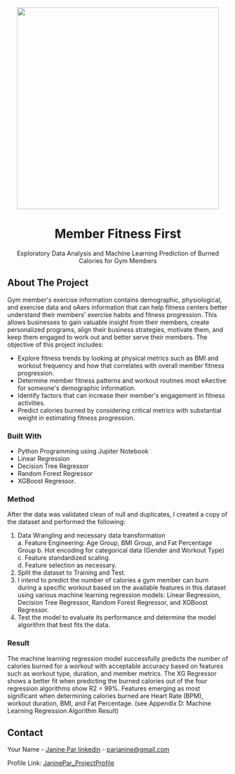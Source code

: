 <!-- PROJECT LOGO -->
<br />
<div align="center">
<p align="center">
  <img width="460" height="auto" src="https://github.com/Tutay0913JP/portfolio/blob/master/images/gym.png">
</p>


  <h1 align="center">Member Fitness First</h1>
  <p align="center">
     Exploratory Data Analysis and Machine Learning Prediction of Burned Calories for Gym Members
  </p>
</div>

<!-- ABOUT THE PROJECT -->
## About The Project

Gym member's exercise information contains demographic, physiological, and exercise data and oAers information that can help fitness centers better understand their members' exercise habits and fitness progression. This allows businesses to gain valuable insight from their members, create personalized programs, align their business strategies, motivate them, and keep them engaged to work out and better serve their members. The objective of this project includes:

* Explore fitness trends by looking at physical metrics such as BMI and workout frequency and how that correlates with overall member fitness progression. 
* Determine member fitness patterns and workout routines most eAective for someone's demographic information.
* Identify factors that can increase their member's engagement in fitness activities.
* Predict calories burned by considering critical metrics with substantial weight in estimating fitness progression.  

### Built With
* Python Programming using Jupiter Notebook
* Linear Regression
* Decision Tree Regressor
* Random Forest Regressor
* XGBoost Regressor. 



### Method

After the data was validated clean of null and duplicates, I created a copy of the dataset and performed the following:  
1. Data Wrangling and necessary data transformation  
    a. Feature Engineering: Age Group, BMI Group, and Fat Percentage Group 
    b. Hot encoding for categorical data (Gender and Workout Type) 
    c. Feature standardized scaling.  
    d. Feature selection as necessary. 
2. Split the dataset to Training and Test.  
3. I intend to predict the number of calories a gym member can burn during a specific workout based on the available features in this dataset using various machine learning regression models: Linear Regression, Decision Tree Regressor, Random Forest Regressor, and XGBoost Regressor. 
4. Test the model to evaluate its performance and determine the model algorithm that best fits the data.

### Result

The machine learning regression model successfully predicts the number of calories burned for a workout with acceptable accuracy based on features such as workout type, duration, and member metrics. The XG Regressor shows a better fit when predicting the burned calories out of the four regression algorithms show R2 = 99%. Features emerging as most significant when determining calories burned are Heart Rate (BPM), workout duration, BMI, and Fat Percentage. (see Appendix D: Machine Learning Regression Algorithm Result) 

<!-- CONTACT -->
## Contact

Your Name - [Janine Par linkedin](https://www.linkedin.com/in/janine-par-a0753a2b8) - parjanine@gmail.com

Profile Link: [JaninePar_ProjectProfile](https://tutay0913jp.github.io/JaninePar_portfolio/)

